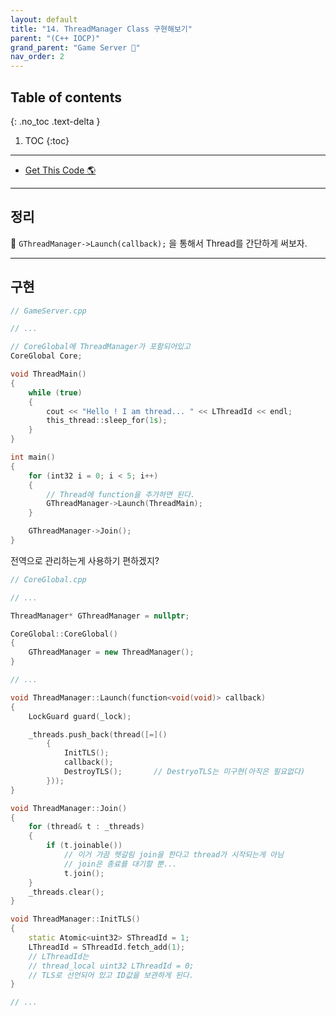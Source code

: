 ```yaml
---
layout: default
title: "14. ThreadManager Class 구현해보기"
parent: "(C++ IOCP)"
grand_parent: "Game Server 👾"
nav_order: 2
---
```


## Table of contents
{: .no_toc .text-delta }

1. TOC
{:toc}

---

* [Get This Code 🌎](https://github.com/EasyCoding-7/Windows_Game_Server_Tutorial/tree/RA-Tag-02)

---

## 정리

🍒 `GThreadManager->Launch(callback);` 을 통해서 Thread를 간단하게 써보자.

---

## 구현

```cpp
// GameServer.cpp

// ...

// CoreGlobal에 ThreadManager가 포함되어있고
CoreGlobal Core;

void ThreadMain()
{
	while (true)
	{
		cout << "Hello ! I am thread... " << LThreadId << endl;
		this_thread::sleep_for(1s);
	}
}

int main()
{
	for (int32 i = 0; i < 5; i++)
	{
		// Thread에 function을 추가하면 된다.
		GThreadManager->Launch(ThreadMain);
	}

	GThreadManager->Join();
}
```

전역으로 관리하는게 사용하기 편하겠지?

```cpp
// CoreGlobal.cpp

// ...

ThreadManager* GThreadManager = nullptr;

CoreGlobal::CoreGlobal()
{
	GThreadManager = new ThreadManager();
}
```

```cpp
// ...

void ThreadManager::Launch(function<void(void)> callback)
{
	LockGuard guard(_lock);

	_threads.push_back(thread([=]()
		{
			InitTLS();
			callback();
			DestroyTLS();		// DestryoTLS는 미구현(아직은 필요없다)
		}));
}

void ThreadManager::Join()
{
	for (thread& t : _threads)
	{
		if (t.joinable())
            // 이거 가끔 헷갈림 join을 한다고 thread가 시작되는게 아님
            // join은 종료를 대기할 뿐...
			t.join();
	}
	_threads.clear();
}

void ThreadManager::InitTLS()
{
	static Atomic<uint32> SThreadId = 1;
	LThreadId = SThreadId.fetch_add(1);
	// LThreadId는
	// thread_local uint32 LThreadId = 0;
	// TLS로 선언되어 있고 ID값을 보관하게 된다.
}

// ...
```